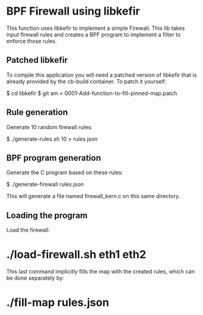 # BPF Firewall using libkefir

This function uses libkefir to implement a simple Firewall. This lib takes input
firewall rules and creates a BPF program to implement a filter to enforce those rules. 

## Patched libkefir

To compile this application you will need a patched version of libkefir that is already
provided by the cb-build container. To patch it yourself:

  $ cd libkefir
  $ git am < 0001-Add-function-to-fill-pinned-map.patch
  
## Rule generation

Generate 10 random firewall rules:

  $ ./generate-rules.sh 10 > rules.json

## BPF program generation

Generate the C program based on these rules:

  $ ./generate-firewall rules.json

This will generate a file named firewall_kern.c on this same directory.

## Loading the program

Load the firewall:

  # ./load-firewall.sh eth1 eth2

This last command implicitly fills the map with the created rules, which
can be done separately by:

  # ./fill-map rules.json
